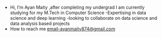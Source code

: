 -  Hi, I’m Ayan Maity ,after completing my undergrad I am currently studying for my M.Tech in Computer Science 
-Expertising in data science and deep learning 
-looking to collaborate on data science and data analysis based projects
- How to reach me email-ayanmaity874@gmail.com
